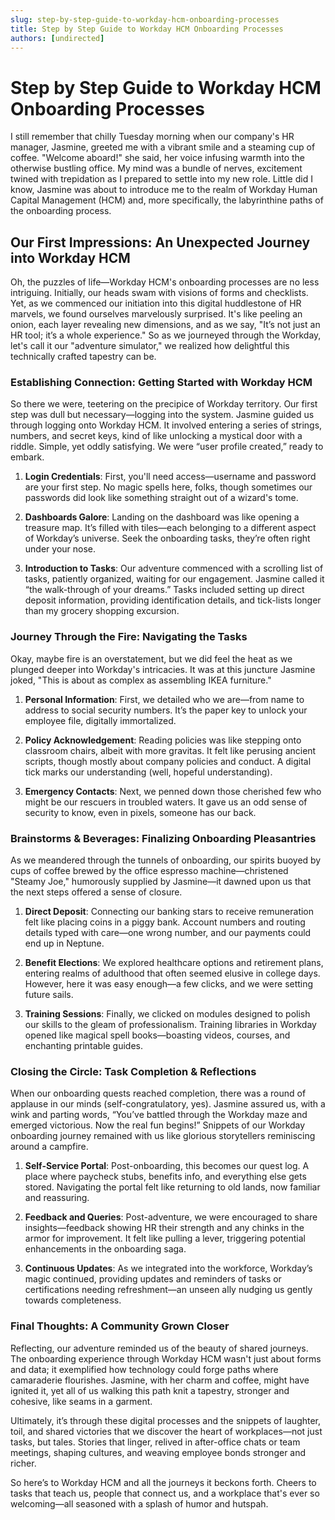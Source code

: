 ```yaml
---
slug: step-by-step-guide-to-workday-hcm-onboarding-processes
title: Step by Step Guide to Workday HCM Onboarding Processes
authors: [undirected]
---
```



# Step by Step Guide to Workday HCM Onboarding Processes

I still remember that chilly Tuesday morning when our company's HR manager, Jasmine, greeted me with a vibrant smile and a steaming cup of coffee. "Welcome aboard!" she said, her voice infusing warmth into the otherwise bustling office. My mind was a bundle of nerves, excitement twined with trepidation as I prepared to settle into my new role. Little did I know, Jasmine was about to introduce me to the realm of Workday Human Capital Management (HCM) and, more specifically, the labyrinthine paths of the onboarding process.

## Our First Impressions: An Unexpected Journey into Workday HCM

Oh, the puzzles of life—Workday HCM's onboarding processes are no less intriguing. Initially, our heads swam with visions of forms and checklists. Yet, as we commenced our initiation into this digital huddlestone of HR marvels, we found ourselves marvelously surprised. It's like peeling an onion, each layer revealing new dimensions, and as we say, "It’s not just an HR tool; it’s a whole experience." So as we journeyed through the Workday, let's call it our "adventure simulator," we realized how delightful this technically crafted tapestry can be.

### Establishing Connection: Getting Started with Workday HCM

So there we were, teetering on the precipice of Workday territory. Our first step was dull but necessary—logging into the system. Jasmine guided us through logging onto Workday HCM. It involved entering a series of strings, numbers, and secret keys, kind of like unlocking a mystical door with a riddle. Simple, yet oddly satisfying. We were “user profile created,” ready to embark.

1. **Login Credentials**: First, you'll need access—username and password are your first step. No magic spells here, folks, though sometimes our passwords did look like something straight out of a wizard's tome.
   
2. **Dashboards Galore**: Landing on the dashboard was like opening a treasure map. It’s filled with tiles—each belonging to a different aspect of Workday’s universe. Seek the onboarding tasks, they’re often right under your nose.

3. **Introduction to Tasks**: Our adventure commenced with a scrolling list of tasks, patiently organized, waiting for our engagement. Jasmine called it “the walk-through of your dreams.” Tasks included setting up direct deposit information, providing identification details, and tick-lists longer than my grocery shopping excursion.

### Journey Through the Fire: Navigating the Tasks

Okay, maybe fire is an overstatement, but we did feel the heat as we plunged deeper into Workday's intricacies. It was at this juncture Jasmine joked, "This is about as complex as assembling IKEA furniture."

1. **Personal Information**: First, we detailed who we are—from name to address to social security numbers. It’s the paper key to unlock your employee file, digitally immortalized.
   
2. **Policy Acknowledgement**: Reading policies was like stepping onto classroom chairs, albeit with more gravitas. It felt like perusing ancient scripts, though mostly about company policies and conduct. A digital tick marks our understanding (well, hopeful understanding).

3. **Emergency Contacts**: Next, we penned down those cherished few who might be our rescuers in troubled waters. It gave us an odd sense of security to know, even in pixels, someone has our back.

### Brainstorms & Beverages: Finalizing Onboarding Pleasantries

As we meandered through the tunnels of onboarding, our spirits buoyed by cups of coffee brewed by the office espresso machine—christened "Steamy Joe," humorously supplied by Jasmine—it dawned upon us that the next steps offered a sense of closure. 

1. **Direct Deposit**: Connecting our banking stars to receive remuneration felt like placing coins in a piggy bank. Account numbers and routing details typed with care—one wrong number, and our payments could end up in Neptune.

2. **Benefit Elections**: We explored healthcare options and retirement plans, entering realms of adulthood that often seemed elusive in college days. However, here it was easy enough—a few clicks, and we were setting future sails.

3. **Training Sessions**: Finally, we clicked on modules designed to polish our skills to the gleam of professionalism. Training libraries in Workday opened like magical spell books—boasting videos, courses, and enchanting printable guides.

### Closing the Circle: Task Completion & Reflections

When our onboarding quests reached completion, there was a round of applause in our minds (self-congratulatory, yes). Jasmine assured us, with a wink and parting words, “You’ve battled through the Workday maze and emerged victorious. Now the real fun begins!” Snippets of our Workday onboarding journey remained with us like glorious storytellers reminiscing around a campfire.

1. **Self-Service Portal**: Post-onboarding, this becomes our quest log. A place where paycheck stubs, benefits info, and everything else gets stored. Navigating the portal felt like returning to old lands, now familiar and reassuring.

2. **Feedback and Queries**: Post-adventure, we were encouraged to share insights—feedback showing HR their strength and any chinks in the armor for improvement. It felt like pulling a lever, triggering potential enhancements in the onboarding saga.

3. **Continuous Updates**: As we integrated into the workforce, Workday’s magic continued, providing updates and reminders of tasks or certifications needing refreshment—an unseen ally nudging us gently towards completeness.

### Final Thoughts: A Community Grown Closer

Reflecting, our adventure reminded us of the beauty of shared journeys. The onboarding experience through Workday HCM wasn't just about forms and data; it exemplified how technology could forge paths where camaraderie flourishes. Jasmine, with her charm and coffee, might have ignited it, yet all of us walking this path knit a tapestry, stronger and cohesive, like seams in a garment.

Ultimately, it’s through these digital processes and the snippets of laughter, toil, and shared victories that we discover the heart of workplaces—not just tasks, but tales. Stories that linger, relived in after-office chats or team meetings, shaping cultures, and weaving employee bonds stronger and richer.

So here’s to Workday HCM and all the journeys it beckons forth. Cheers to tasks that teach us, people that connect us, and a workplace that's ever so welcoming—all seasoned with a splash of humor and hutspah.
